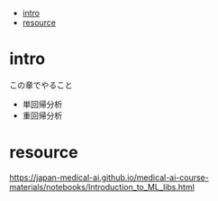 <!-- START doctoc generated TOC please keep comment here to allow auto update -->
<!-- DON'T EDIT THIS SECTION, INSTEAD RE-RUN doctoc TO UPDATE -->


- [intro](#intro)
- [resource](#resource)

<!-- END doctoc generated TOC please keep comment here to allow auto update -->

# intro
この章でやること
- 単回帰分析
- 重回帰分析

# resource
https://japan-medical-ai.github.io/medical-ai-course-materials/notebooks/Introduction_to_ML_libs.html
